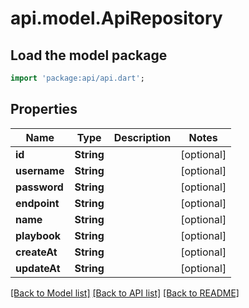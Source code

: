 # api.model.ApiRepository

## Load the model package
```dart
import 'package:api/api.dart';
```

## Properties
Name | Type | Description | Notes
------------ | ------------- | ------------- | -------------
**id** | **String** |  | [optional] 
**username** | **String** |  | [optional] 
**password** | **String** |  | [optional] 
**endpoint** | **String** |  | [optional] 
**name** | **String** |  | [optional] 
**playbook** | **String** |  | [optional] 
**createAt** | **String** |  | [optional] 
**updateAt** | **String** |  | [optional] 

[[Back to Model list]](../README.md#documentation-for-models) [[Back to API list]](../README.md#documentation-for-api-endpoints) [[Back to README]](../README.md)


